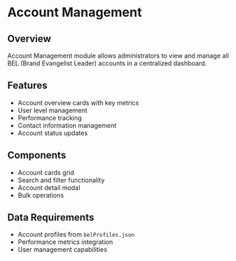 # Account Management

## Overview
Account Management module allows administrators to view and manage all BEL (Brand Evangelist Leader) accounts in a centralized dashboard.

## Features
- Account overview cards with key metrics
- User level management
- Performance tracking
- Contact information management
- Account status updates

## Components
- Account cards grid
- Search and filter functionality
- Account detail modal
- Bulk operations

## Data Requirements
- Account profiles from `belProfiles.json`
- Performance metrics integration
- User management capabilities
